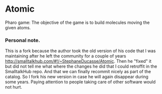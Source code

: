 # Atomic
Pharo game: The objective of the game is to build molecules moving the given atoms.

### Personal note. 
This is a fork because the author took the old version of his code that I was maintaining after he left the community for a couple of years http://smalltalkhub.com/#!/~StephaneDucasse/Atomic. Then he "fixed" it but did not tell me what where the changes he did that I could retroffit in the SmalltalkHub repo. And that we can finally recommit nicely as part of the catalog. So I fork his new version in case he will again disappear during some years. Paying attention to people taking care of other software would not hurt. 
